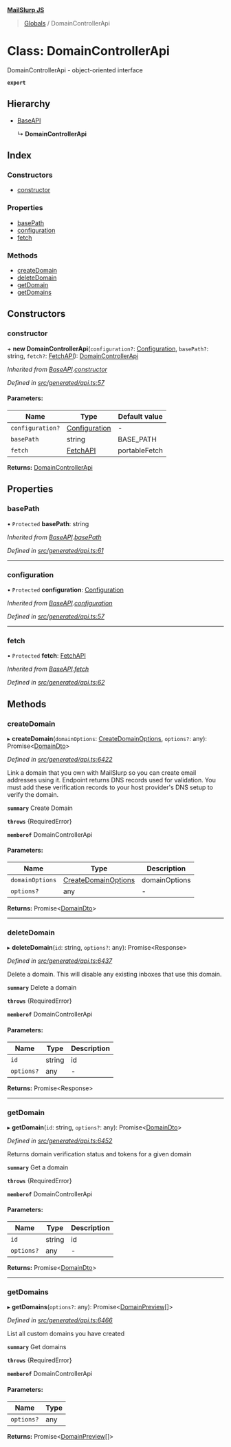**[MailSlurp JS](../README.md)**

> [Globals](../README.md) / DomainControllerApi

# Class: DomainControllerApi

DomainControllerApi - object-oriented interface

**`export`** 

## Hierarchy

* [BaseAPI](baseapi.md)

  ↳ **DomainControllerApi**

## Index

### Constructors

* [constructor](domaincontrollerapi.md#constructor)

### Properties

* [basePath](domaincontrollerapi.md#basepath)
* [configuration](domaincontrollerapi.md#configuration)
* [fetch](domaincontrollerapi.md#fetch)

### Methods

* [createDomain](domaincontrollerapi.md#createdomain)
* [deleteDomain](domaincontrollerapi.md#deletedomain)
* [getDomain](domaincontrollerapi.md#getdomain)
* [getDomains](domaincontrollerapi.md#getdomains)

## Constructors

### constructor

\+ **new DomainControllerApi**(`configuration?`: [Configuration](configuration.md), `basePath?`: string, `fetch?`: [FetchAPI](../interfaces/fetchapi.md)): [DomainControllerApi](domaincontrollerapi.md)

*Inherited from [BaseAPI](baseapi.md).[constructor](baseapi.md#constructor)*

*Defined in [src/generated/api.ts:57](https://github.com/mailslurp/mailslurp-client/blob/ff09436/src/generated/api.ts#L57)*

#### Parameters:

Name | Type | Default value |
------ | ------ | ------ |
`configuration?` | [Configuration](configuration.md) | - |
`basePath` | string | BASE\_PATH |
`fetch` | [FetchAPI](../interfaces/fetchapi.md) | portableFetch |

**Returns:** [DomainControllerApi](domaincontrollerapi.md)

## Properties

### basePath

• `Protected` **basePath**: string

*Inherited from [BaseAPI](baseapi.md).[basePath](baseapi.md#basepath)*

*Defined in [src/generated/api.ts:61](https://github.com/mailslurp/mailslurp-client/blob/ff09436/src/generated/api.ts#L61)*

___

### configuration

• `Protected` **configuration**: [Configuration](configuration.md)

*Inherited from [BaseAPI](baseapi.md).[configuration](baseapi.md#configuration)*

*Defined in [src/generated/api.ts:57](https://github.com/mailslurp/mailslurp-client/blob/ff09436/src/generated/api.ts#L57)*

___

### fetch

• `Protected` **fetch**: [FetchAPI](../interfaces/fetchapi.md)

*Inherited from [BaseAPI](baseapi.md).[fetch](baseapi.md#fetch)*

*Defined in [src/generated/api.ts:62](https://github.com/mailslurp/mailslurp-client/blob/ff09436/src/generated/api.ts#L62)*

## Methods

### createDomain

▸ **createDomain**(`domainOptions`: [CreateDomainOptions](../interfaces/createdomainoptions.md), `options?`: any): Promise\<[DomainDto](../interfaces/domaindto.md)>

*Defined in [src/generated/api.ts:6422](https://github.com/mailslurp/mailslurp-client/blob/ff09436/src/generated/api.ts#L6422)*

Link a domain that you own with MailSlurp so you can create email addresses using it. Endpoint returns DNS records used for validation. You must add these verification records to your host provider's DNS setup to verify the domain.

**`summary`** Create Domain

**`throws`** {RequiredError}

**`memberof`** DomainControllerApi

#### Parameters:

Name | Type | Description |
------ | ------ | ------ |
`domainOptions` | [CreateDomainOptions](../interfaces/createdomainoptions.md) | domainOptions |
`options?` | any | - |

**Returns:** Promise\<[DomainDto](../interfaces/domaindto.md)>

___

### deleteDomain

▸ **deleteDomain**(`id`: string, `options?`: any): Promise\<Response>

*Defined in [src/generated/api.ts:6437](https://github.com/mailslurp/mailslurp-client/blob/ff09436/src/generated/api.ts#L6437)*

Delete a domain. This will disable any existing inboxes that use this domain.

**`summary`** Delete a domain

**`throws`** {RequiredError}

**`memberof`** DomainControllerApi

#### Parameters:

Name | Type | Description |
------ | ------ | ------ |
`id` | string | id |
`options?` | any | - |

**Returns:** Promise\<Response>

___

### getDomain

▸ **getDomain**(`id`: string, `options?`: any): Promise\<[DomainDto](../interfaces/domaindto.md)>

*Defined in [src/generated/api.ts:6452](https://github.com/mailslurp/mailslurp-client/blob/ff09436/src/generated/api.ts#L6452)*

Returns domain verification status and tokens for a given domain

**`summary`** Get a domain

**`throws`** {RequiredError}

**`memberof`** DomainControllerApi

#### Parameters:

Name | Type | Description |
------ | ------ | ------ |
`id` | string | id |
`options?` | any | - |

**Returns:** Promise\<[DomainDto](../interfaces/domaindto.md)>

___

### getDomains

▸ **getDomains**(`options?`: any): Promise\<[DomainPreview](../interfaces/domainpreview.md)[]>

*Defined in [src/generated/api.ts:6466](https://github.com/mailslurp/mailslurp-client/blob/ff09436/src/generated/api.ts#L6466)*

List all custom domains you have created

**`summary`** Get domains

**`throws`** {RequiredError}

**`memberof`** DomainControllerApi

#### Parameters:

Name | Type |
------ | ------ |
`options?` | any |

**Returns:** Promise\<[DomainPreview](../interfaces/domainpreview.md)[]>
